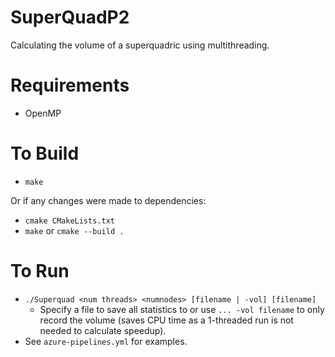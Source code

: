 # SuperQuadP2

Calculating the volume of a superquadric using multithreading.

# Requirements
- OpenMP

# To Build
- `make`

Or if any changes were made to dependencies:

- `cmake CMakeLists.txt`
- `make` or `cmake --build .`


# To Run

- `./Superquad <num threads> <numnodes> [filename | -vol] [filename]`
    - Specify a file to save all statistics to or use `... -vol filename` to only record the volume (saves CPU time as a 1-threaded run is not needed to calculate speedup).
- See  `azure-pipelines.yml` for examples.


